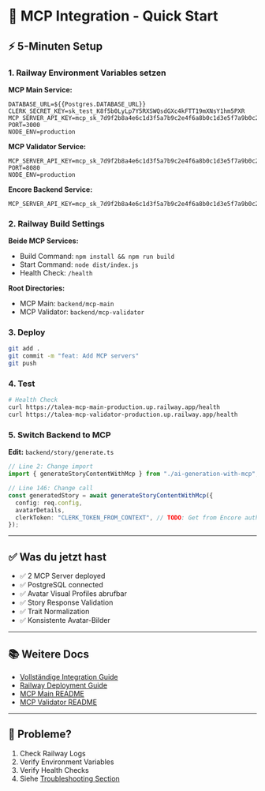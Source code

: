 # 🚀 MCP Integration - Quick Start

## ⚡ 5-Minuten Setup

### 1. Railway Environment Variables setzen

**MCP Main Service:**
```env
DATABASE_URL=${{Postgres.DATABASE_URL}}
CLERK_SECRET_KEY=sk_test_K8f5b0LyLp7Y5RXSWQsdGXc4kFTT19mXNsY1hm5PXR
MCP_SERVER_API_KEY=mcp_sk_7d9f2b8a4e6c1d3f5a7b9c2e4f6a8b0c1d3e5f7a9b0c2d4e6f8a0b2c4d6e8f0
PORT=3000
NODE_ENV=production
```

**MCP Validator Service:**
```env
MCP_SERVER_API_KEY=mcp_sk_7d9f2b8a4e6c1d3f5a7b9c2e4f6a8b0c1d3e5f7a9b0c2d4e6f8a0b2c4d6e8f0
PORT=8080
NODE_ENV=production
```

**Encore Backend Service:**
```env
MCP_SERVER_API_KEY=mcp_sk_7d9f2b8a4e6c1d3f5a7b9c2e4f6a8b0c1d3e5f7a9b0c2d4e6f8a0b2c4d6e8f0
```

### 2. Railway Build Settings

**Beide MCP Services:**
- Build Command: `npm install && npm run build`
- Start Command: `node dist/index.js`
- Health Check: `/health`

**Root Directories:**
- MCP Main: `backend/mcp-main`
- MCP Validator: `backend/mcp-validator`

### 3. Deploy

```bash
git add .
git commit -m "feat: Add MCP servers"
git push
```

### 4. Test

```bash
# Health Check
curl https://talea-mcp-main-production.up.railway.app/health
curl https://talea-mcp-validator-production.up.railway.app/health
```

### 5. Switch Backend to MCP

**Edit:** `backend/story/generate.ts`

```typescript
// Line 2: Change import
import { generateStoryContentWithMcp } from "./ai-generation-with-mcp";

// Line 146: Change call
const generatedStory = await generateStoryContentWithMcp({
  config: req.config,
  avatarDetails,
  clerkToken: "CLERK_TOKEN_FROM_CONTEXT", // TODO: Get from Encore auth
});
```

---

## ✅ Was du jetzt hast

- ✅ 2 MCP Server deployed
- ✅ PostgreSQL connected
- ✅ Avatar Visual Profiles abrufbar
- ✅ Story Response Validation
- ✅ Trait Normalization
- ✅ Konsistente Avatar-Bilder

---

## 📚 Weitere Docs

- [Vollständige Integration Guide](./MCP_INTEGRATION_GUIDE.md)
- [Railway Deployment Guide](../RAILWAY_DEPLOYMENT_MCP.md)
- [MCP Main README](./mcp-main/README.md)
- [MCP Validator README](./mcp-validator/README.md)

---

## 🐛 Probleme?

1. Check Railway Logs
2. Verify Environment Variables
3. Verify Health Checks
4. Siehe [Troubleshooting Section](../RAILWAY_DEPLOYMENT_MCP.md#-troubleshooting)
